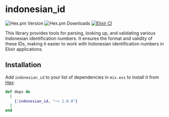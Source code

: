 # indonesian_id

![Hex.pm Version](https://img.shields.io/hexpm/v/indonesian_id) ![Hex.pm Downloads](https://img.shields.io/hexpm/dt/indonesian_id) [![Elixir CI](https://github.com/muzhawir/indonesian_id/actions/workflows/elixir.yml/badge.svg?branch=main)](https://github.com/muzhawir/indonesian_id/actions/workflows/elixir.yml)

This library provides tools for parsing, looking up, and validating various Indonesian
identification numbers. It ensures the format and validity of these IDs, making it easier
to work with Indonesian identification numbers in Elixir applications.

## Installation

Add `indonesian_id` to your list of dependencies in `mix.exs` to install it from [Hex](https://hex.pm/packages/indonesian_id):

```elixir
def deps do
  [
    {:indonesian_id, "~> 1.0.0"}
  ]
end
```
